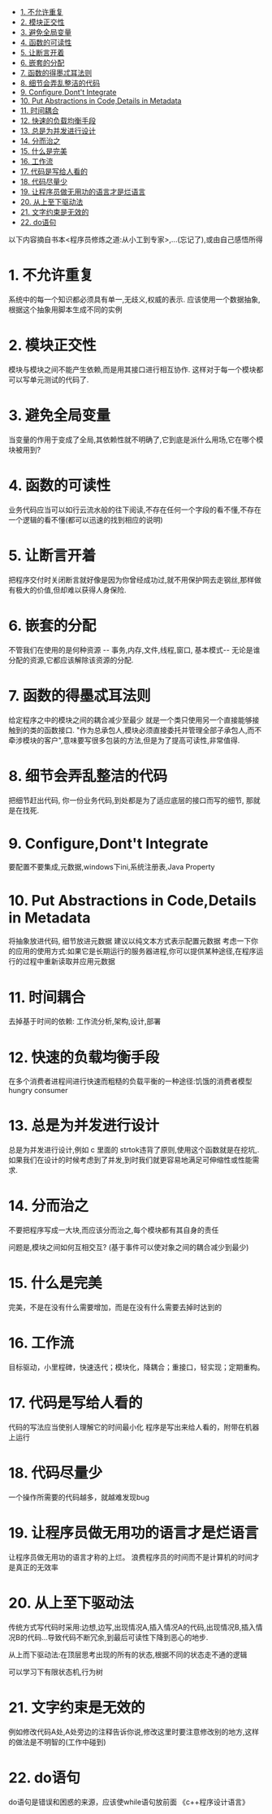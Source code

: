 

<!-- TOC -->

- [1. 不允许重复](#1-不允许重复)
- [2. 模块正交性](#2-模块正交性)
- [3. 避免全局变量](#3-避免全局变量)
- [4. 函数的可读性](#4-函数的可读性)
- [5. 让断言开着](#5-让断言开着)
- [6. 嵌套的分配](#6-嵌套的分配)
- [7. 函数的得墨忒耳法则](#7-函数的得墨忒耳法则)
- [8. 细节会弄乱整洁的代码](#8-细节会弄乱整洁的代码)
- [9. Configure,Dont't Integrate](#9-configuredontt-integrate)
- [10. Put Abstractions in Code,Details in Metadata](#10-put-abstractions-in-codedetails-in-metadata)
- [11. 时间耦合](#11-时间耦合)
- [12. 快速的负载均衡手段](#12-快速的负载均衡手段)
- [13. 总是为并发进行设计](#13-总是为并发进行设计)
- [14. 分而治之](#14-分而治之)
- [15. 什么是完美](#15-什么是完美)
- [16. 工作流](#16-工作流)
- [17. 代码是写给人看的](#17-代码是写给人看的)
- [18. 代码尽量少](#18-代码尽量少)
- [19. 让程序员做无用功的语言才是烂语言](#19-让程序员做无用功的语言才是烂语言)
- [20. 从上至下驱动法](#20-从上至下驱动法)
- [21. 文字约束是无效的](#21-文字约束是无效的)
- [22. do语句](#22-do语句)

<!-- /TOC -->


以下内容摘自书本<程序员修炼之道:从小工到专家>,...(忘记了),或由自己感悟所得


<a id="markdown-1-不允许重复" name="1-不允许重复"></a>
# 1. 不允许重复
系统中的每一个知识都必须具有单一,无歧义,权威的表示. 应该使用一个数据抽象, 根据这个抽象用脚本生成不同的实例 

<a id="markdown-2-模块正交性" name="2-模块正交性"></a>
# 2. 模块正交性
模块与模块之间不能产生依赖,而是用其接口进行相互协作. 这样对于每一个模块都可以写单元测试的代码了.

<a id="markdown-3-避免全局变量" name="3-避免全局变量"></a>
# 3. 避免全局变量
当变量的作用于变成了全局,其依赖性就不明确了,它到底是派什么用场,它在哪个模块被用到? 

<a id="markdown-4-函数的可读性" name="4-函数的可读性"></a>
# 4. 函数的可读性
业务代码应当可以如行云流水般的往下阅读,不存在任何一个字段的看不懂,不存在一个逻辑的看不懂(都可以迅速的找到相应的说明)

<a id="markdown-5-让断言开着" name="5-让断言开着"></a>
# 5. 让断言开着
把程序交付时关闭断言就好像是因为你曾经成功过,就不用保护网去走钢丝,那样做有极大的价值,但却难以获得人身保险.

<a id="markdown-6-嵌套的分配" name="6-嵌套的分配"></a>
# 6. 嵌套的分配
不管我们在使用的是何种资源 -- 事务,内存,文件,线程,窗口, 基本模式-- 无论是谁分配的资源,它都应该解除该资源的分配.

<a id="markdown-7-函数的得墨忒耳法则" name="7-函数的得墨忒耳法则"></a>
# 7. 函数的得墨忒耳法则
给定程序之中的模块之间的耦合减少至最少 
就是一个类只使用另一个直接能够接触到的类的函数接口. 
"作为总承包人,模块必须直接委托并管理全部子承包人,而不牵涉模块的客户",意味要写很多包装的方法,但是为了提高可读性,非常值得.

<a id="markdown-8-细节会弄乱整洁的代码" name="8-细节会弄乱整洁的代码"></a>
# 8. 细节会弄乱整洁的代码
把细节赶出代码, 你一份业务代码,到处都是为了适应底层的接口而写的细节, 那就是在找死.


<a id="markdown-9-configuredontt-integrate" name="9-configuredontt-integrate"></a>
# 9. Configure,Dont't Integrate
 要配置不要集成,元数据,windows下ini,系统注册表,Java Property

<a id="markdown-10-put-abstractions-in-codedetails-in-metadata" name="10-put-abstractions-in-codedetails-in-metadata"></a>
# 10. Put Abstractions in Code,Details in Metadata
将抽象放进代码, 细节放进元数据 
建议以纯文本方式表示配置元数据 
考虑一下你的应用的使用方式:如果它是长期运行的服务器进程,你可以提供某种途径,在程序运行的过程中重新读取并应用元数据

<a id="markdown-11-时间耦合" name="11-时间耦合"></a>
# 11. 时间耦合
去掉基于时间的依赖: 工作流分析,架构,设计,部署

<a id="markdown-12-快速的负载均衡手段" name="12-快速的负载均衡手段"></a>
# 12. 快速的负载均衡手段
在多个消费者进程间进行快速而粗糙的负载平衡的一种途径:饥饿的消费者模型 hungry consumer

<a id="markdown-13-总是为并发进行设计" name="13-总是为并发进行设计"></a>
# 13. 总是为并发进行设计
总是为并发进行设计,例如 c 里面的 strtok违背了原则,使用这个函数就是在挖坑,. 
如果我们在设计的时候考虑到了并发,到时我们就更容易地满足可伸缩性或性能需求.

<a id="markdown-14-分而治之" name="14-分而治之"></a>
# 14. 分而治之
不要把程序写成一大块,而应该分而治之,每个模块都有其自身的责任

问题是,模块之间如何互相交互? (基于事件可以使对象之间的耦合减少到最少)

<a id="markdown-15-什么是完美" name="15-什么是完美"></a>
# 15. 什么是完美
完美，不是在没有什么需要增加，而是在没有什么需要去掉时达到的

<a id="markdown-16-工作流" name="16-工作流"></a>
# 16. 工作流
目标驱动，小里程碑，快速迭代；模块化，降耦合；重接口，轻实现；定期重构。

<a id="markdown-17-代码是写给人看的" name="17-代码是写给人看的"></a>
# 17. 代码是写给人看的
代码的写法应当使别人理解它的时间最小化 
程序是写出来给人看的，附带在机器上运行

<a id="markdown-18-代码尽量少" name="18-代码尽量少"></a>
# 18. 代码尽量少
一个操作所需要的代码越多，就越难发现bug

<a id="markdown-19-让程序员做无用功的语言才是烂语言" name="19-让程序员做无用功的语言才是烂语言"></a>
# 19. 让程序员做无用功的语言才是烂语言
让程序员做无用功的语言才称的上烂。 
浪费程序员的时间而不是计算机的时间才是真正的无效率

<a id="markdown-20-从上至下驱动法" name="20-从上至下驱动法"></a>
# 20. 从上至下驱动法
传统方式写代码时采用:边想,边写,出现情况A,插入情况A的代码,出现情况B,插入情况B的代码...导致代码不断冗余,到最后可读性下降到恶心的地步.

从上而下驱动法:在顶层思考出现的所有的状态,根据不同的状态走不通的逻辑

可以学习下有限状态机,行为树

<a id="markdown-21-文字约束是无效的" name="21-文字约束是无效的"></a>
# 21. 文字约束是无效的
例如修改代码A处,A处旁边的注释告诉你说,修改这里时要注意修改别的地方,这样的做法是不明智的(工作中碰到)


<a id="markdown-22-do语句" name="22-do语句"></a>
# 22. do语句
do语句是错误和困惑的来源，应该使while语句放前面 《c++程序设计语言》



